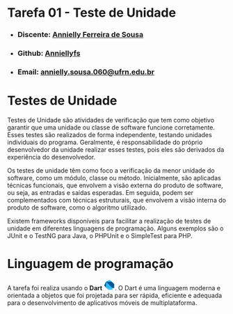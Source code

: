 # Tarefa 01 - Teste de Unidade

* ### Discente: [Annielly Ferreira de Sousa](https://github.com/Anniellyfs)
* ### Github: [Anniellyfs](https://github.com/Anniellyfs)
* ### Email: [annielly.sousa.060@ufrn.edu.br](https://github.com/Anniellyfs)

# Testes de Unidade

Testes de Unidade são atividades de verificação que tem como objetivo garantir que uma unidade ou classe de software funcione corretamente. Esses testes são realizados de forma independente, testando unidades individuais do programa. Geralmente, é responsabilidade do próprio desenvolvedor da unidade realizar esses testes, pois eles são derivados da experiência do desenvolvedor.

Os testes de unidade têm como foco a verificação da menor unidade do software, como um módulo, classe ou método. Inicialmente, são aplicadas técnicas funcionais, que envolvem a visão externa do produto de software, ou seja, as entradas e saídas esperadas. Em seguida, podem ser complementados com técnicas estruturais, que envolvem a visão interna do produto de software, como o algoritmo utilizado.

Existem frameworks disponíveis para facilitar a realização de testes de unidade em diferentes linguagens de programação. Alguns exemplos são o JUnit e o TestNG para Java, o PHPUnit e o SimpleTest para PHP.

# Linguagem de programação  

A tarefa foi realiza usando o **Dart** <img src= "https://raw.githubusercontent.com/github/explore/80688e429a7d4ef2fca1e82350fe8e3517d3494d/topics/dart/dart.png" width="25" />. O Dart é uma linguagem moderna e orientada a objetos que foi projetada para ser rápida, eficiente e adequada para o desenvolvimento de aplicativos móveis de  multiplataforma.
